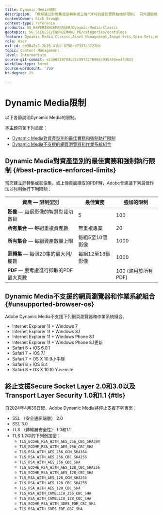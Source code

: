 ```yaml
---
title: Dynamic Media限制
description: 「瞭解建立影像集或迴轉集或上傳PDF時的最佳實務和強制限制。 另外還能瞭解不支援的Dynamic Media網頁瀏覽器和作業系統組合。」
contentOwner: Rick Brough
content-type: reference
products: SG_EXPERIENCEMANAGER/Dynamic-Media-Classic
geptopics: SG_SCENESEVENONDEMAND_PK/categories/ecatalogs
feature: Dynamic Media Classic,Asset Management,Image Sets,Spin Sets,eCatalog
role: User
exl-id: ee30a2c1-2b26-41bd-8758-e7337a3727bb
topic: Content Management
level: Intermediate
source-git-commit: e2d60d18784c31c9973276960c935464ee4fd843
workflow-type: tm+mt
source-wordcount: '309'
ht-degree: 2%

---
```


# Dynamic Media限制

以下各節說明Dynamic Media的限制。

本主題包含下列章節：

* [Dynamic Media對資產型別的最佳實務和強制執行限制](#best-practice-enforced-limits)
* [Dynamic Media不支援的網頁瀏覽器和作業系統組合](#unsupported-browser-os)

## Dynamic Media對資產型別的最佳實務和強制執行限制 {#best-practice-enforced-limits}

當您建立迴轉集或影像集，或上傳頁面擷取的PDF時，Adobe會建議下列最佳作法並強制執行下列限制：

| 資產 — 限制型別 | 最佳實務 | 強加的限制 |
| --- | --- | --- |
| **影像**  — 每個影像的智慧型裁切數目 | 5 | 100 |
| **所有集合**  — 每組重複資產數 | 無重複專案 | 20 |
| **所有集合**  — 每組資產數量上限 | 每組5至10個影像 | 1000 |
| **迴轉集**  — 每個2D集的最大列/欄數 | 每組12至18個影像 | 1000 |
| **PDF**  — 要考慮進行擷取的PDF最大頁數 |  | 100 (適用於所有PDF) |

<!-- See also [Dynamic Media limitations](/help/using/assets/limitations.md). -->

## Dynamic Media不支援的網頁瀏覽器和作業系統組合 {#unsupported-browser-os}

<!-- CQDOC-19433 -->

Adobe Dynamic Media不支援下列網頁瀏覽器和作業系統組合。

* Internet Explorer 11 + Windows 7
* Internet Explorer 11 + Windows 8.1
* Internet Explorer 11 + Windows Phone 8.1
* Internet Explorer 11 + Windows Phone 8.1更新
* Safari 6 + iOS 6.0.1
* Safari 7 + iOS 7.1
* Safari 7 + OS X 10.9小牛隊
* Safari 8 + iOS 8.4
* Safari 8 + OS X 10.10 Yosemite

## 終止支援Secure Socket Layer 2.0和3.0以及Transport Layer Security 1.0和1.1 {#tls}

<!-- CQDOC-19433 (original ticket)
and CQDOC-19792 (removed as per this ticket December 5, 2022) -->

自2024年4月30日起，Adobe Dynamic Media將停止支援下列專案：

* SSL （安全通訊端層） 2.0
* SSL 3.0
* TLS （傳輸層安全性） 1.0和1.1
* TLS 1.2中的下列弱加密：
   * `TLS_ECDHE_RSA_WITH_AES_256_CBC_SHA384`
   * `TLS_ECDHE_RSA_WITH_AES_256_CBC_SHA`
   * `TLS_RSA_WITH_AES_256_GCM_SHA384`
   * `TLS_RSA_WITH_AES_256_CBC_SHA256`
   * `TLS_RSA_WITH_AES_256_CBC_SHA`
   * `TLS_ECDHE_RSA_WITH_AES_128_CBC_SHA256`
   * `TLS_ECDHE_RSA_WITH_AES_128_CBC_SHA`
   * `TLS_RSA_WITH_AES_128_GCM_SHA256`
   * `TLS_RSA_WITH_AES_128_CBC_SHA256`
   * `TLS_RSA_WITH_AES_128_CBC_SHA`
   * `TLS_RSA_WITH_CAMELLIA_256_CBC_SHA`
   * `TLS_RSA_WITH_CAMELLIA_128_CBC_SHA`
   * `TLS_ECDHE_RSA_WITH_3DES_EDE_CBC_SHA`
   * `TLS_RSA_WITH_SDES_EDE_CBC_SHA`

